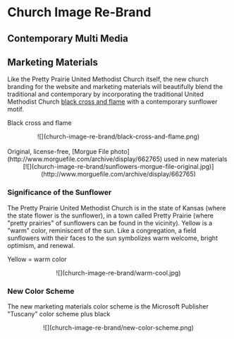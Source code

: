 # Church Image Re-Brand

## Contemporary Multi Media

## Marketing Materials
Like the Pretty Prairie United Methodist Church itself, the new church branding for the website and marketing materials will beautifully blend the traditional and contemporary by incorporating the traditional United Methodist Church [black cross and flame](http://cdnfiles.umc.org/Website_Properties/Resources/graphics-library/cross-and-flame-bw-1058x1818.png) with a contemporary sunflower motif. 

Black cross and flame
<center>
![](church-image-re-brand/black-cross-and-flame.png)
</center>

<br>
Original, license-free, [Morgue File photo](http://www.morguefile.com/archive/display/662765) used in new materials
<center>
[![](church-image-re-brand/sunflowers-morgue-file-original.jpg)](http://www.morguefile.com/archive/display/662765)
</center>

### Significance of the Sunflower

The Pretty Prairie United Methodist Church is in the state of Kansas (where the state flower is the sunflower), in a town called Pretty Prairie (where "pretty prairies" of sunflowers can be found in the vicinity). Yellow is a "warm" color, reminiscent of the sun. Like a congregation, a field sunflowers with their faces to the sun symbolizes warm welcome, bright optimism, and renewal. 

Yellow = warm color
<center>
![](church-image-re-brand/warm-cool.jpg)
</center>

### New Color Scheme

The new marketing materials color scheme is the Microsoft Publisher "Tuscany" color scheme plus black
<center>
![](church-image-re-brand/new-color-scheme.png)
</center>
